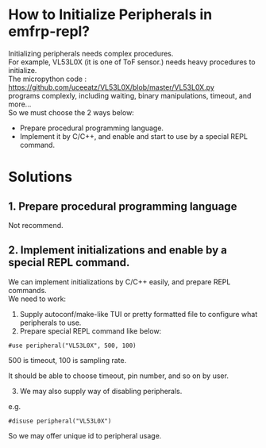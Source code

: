 # How to Initialize Peripherals in emfrp-repl?
Initializing peripherals needs complex procedures.  
For example, VL53L0X (it is one of ToF sensor.) needs heavy procedures to initialize.  
The micropython code : https://github.com/uceeatz/VL53L0X/blob/master/VL53L0X.py  
programs complexly, including waiting, binary manipulations, timeout, and more...  
So we must choose the 2 ways below:
 * Prepare procedural programming language.
 * Implement it by C/C++, and enable and start to use by a special REPL command.

# Solutions 
## 1. Prepare procedural programming language
Not recommend.  

## 2. Implement initializations and enable by a special REPL command.
We can implement initializations by C/C++ easily, and prepare REPL commands.  
We need to work:
 1. Supply autoconf/make-like TUI or pretty formatted file to configure what peripherals to use.
 2. Prepare special REPL command like below:

```
#use peripheral("VL53L0X", 500, 100)
```

500 is timeout, 100 is sampling rate.

It should be able to choose timeout, pin number, and so on by user.

 3. We may also supply way of disabling peripherals.

e.g.
```
#disuse peripheral("VL53L0X")
```

So we may offer unique id to peripheral usage.


